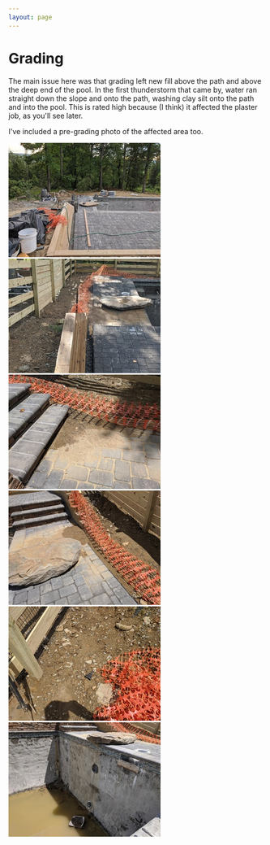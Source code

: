 ```yaml
---
layout: page
---
```


# Grading

The main issue here was that grading left new fill above the path and above the deep end of the pool. In the first thunderstorm that came by, water ran straight down the slope and onto the path, washing clay silt onto the path and into the pool. This is rated high because (I think) it affected the plaster job, as you'll see later.

I've included a pre-grading photo of the affected area too.

<a data-fancybox="grading" href="images/10-pathedging1.jpg"><img src="images/small/10-pathedging1.jpg"></a>
<a data-fancybox="grading" href="images/14-grading1.jpg"><img src="images/small/14-grading1.jpg"></a>
<a data-fancybox="grading" href="images/14-grading2.jpg"><img src="images/small/14-grading2.jpg"></a>
<a data-fancybox="grading" href="images/14-grading3.jpg"><img src="images/small/14-grading3.jpg"></a>
<a data-fancybox="grading" href="images/14-grading4.jpg"><img src="images/small/14-grading4.jpg"></a>
<a data-fancybox="grading" href="images/14-grading5.jpg"><img src="images/small/14-grading5.jpg"></a>




